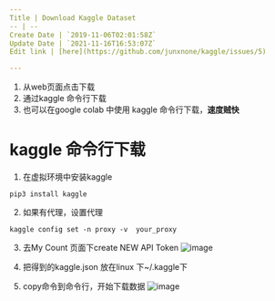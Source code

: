 ```yaml
---
Title | Download Kaggle Dataset
-- | --
Create Date | `2019-11-06T02:01:58Z`
Update Date | `2021-11-16T16:53:07Z`
Edit link | [here](https://github.com/junxnone/kaggle/issues/5)

---
```

1. 从web页面点击下载
2. 通过kaggle 命令行下载
3. 也可以在google colab 中使用 kaggle 命令行下载，**速度贼快**

# kaggle 命令行下载
1. 在虚拟环境中安装kaggle
```
pip3 install kaggle
```
2. 如果有代理，设置代理
```
kaggle config set -n proxy -v  your_proxy
```
3. 去My Count 页面下create NEW API Token
![image](https://user-images.githubusercontent.com/2216970/68261850-50d06200-007c-11ea-9acd-e5e3da5b23d2.png)

4. 把得到的kaggle.json 放在linux 下~/.kaggle下

5. copy命令到命令行，开始下载数据
![image](https://user-images.githubusercontent.com/2216970/68261892-70678a80-007c-11ea-984b-f37af43cebb4.png)


